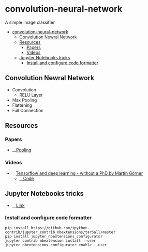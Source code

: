 # convolution-neural-network
A simple image classifier
<!-- TOC -->

- [convolution-neural-network](#convolution-neural-network)
    - [Convolution Newral Network](#convolution-newral-network)
    - [Resources](#resources)
        - [Papers](#papers)
        - [Videos](#videos)
    - [Jupyter Notebooks tricks](#jupyter-notebooks-tricks)
        - [Install and configure code formatter](#install-and-configure-code-formatter)

<!-- /TOC -->
## Convolution Newral Network

- Convolution
    - RELU Layer
- Max Pooling
- Flattening
- Full Connection


## Resources

### Papers
- __[Pooling](http://ais.uni-bonn.de/papers/icann2010_maxpool.pdf)

### Videos
- __[Tensorflow and deep learning - without a PhD by Martin Görner](https://www.youtube.com/watch?v=vq2nnJ4g6N0)
    - __[Code](https://github.com/martin-gorner/tensorflow-mnist-tutorial)

## Jupyter Notebooks tricks
- __[Link](https://www.dataquest.io/blog/jupyter-notebook-tips-tricks-shortcuts/)

### Install and configure code formatter
```
pip install https://github.com/ipython-contrib/jupyter_contrib_nbextensions/tarball/master
pip install jupyter_nbextensions_configurator
jupyter contrib nbextension install --user
jupyter nbextensions_configurator enable --user
```